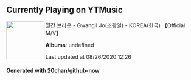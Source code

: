 ## Currently Playing on YTMusic

[<img align="left" width="100" src="https://i.ytimg.com/vi/i2jBxW9GUh0/sddefault.jpg?sqp=-oaymwEWCJADEOEBIAQqCghqEJQEGHgg6AJIWg&rs">](https://music.youtube.com/channel/UCOHryyzDqHGbfzfv9uqAlTw)

월간 브라운 - Gwangil Jo(조광일) - KOREA(한국) 【Official M/V】

**Albums**: undefined

Last updated at 08/26/2020 12:26

#### Generated with [20chan/github-now](https://github.com/20chan/github-now)


<!--
**20chan/20chan** is a ✨ _special_ ✨ repository because its `README.md` (this file) appears on your GitHub profile.

Here are some ideas to get you started:

- 🔭 I’m currently working on ...
- 🌱 I’m currently learning ...
- 👯 I’m looking to collaborate on ...
- 🤔 I’m looking for help with ...
- 💬 Ask me about ...
- 📫 How to reach me: ...
- 😄 Pronouns: ...
- ⚡ Fun fact: ...
-->
